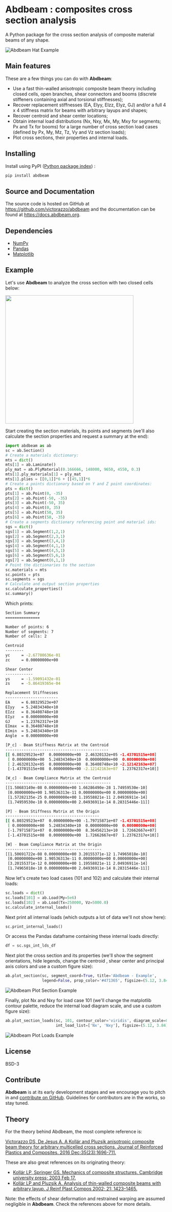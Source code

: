 # Abdbeam : composites cross section analysis
A Python package for the cross section analysis of composite material beams of any shape. 

![Abdbeam Hat Example](https://user-images.githubusercontent.com/24232637/51789056-0d42e200-2153-11e9-9fae-cdd82db90422.png)

## Main features

These are a few things you can do with **Abdbeam**:

* Use a fast thin-walled anisotropic composite beam theory including closed cells, open branches, shear connectors and booms (discrete stiffeners containing axial and torsional stiffnesses);
* Recover replacement stiffnesses (EA, EIyy, EIzz, EIyz, GJ) and/or a full 4 x 4 stiffness matrix for beams with arbitrary layups and shapes;
* Recover centroid and shear center locations;
* Obtain internal load distributions (Nx, Nxy, Mx, My, Mxy for segments; Px and Tx for booms) for a large number of cross section load cases (defined by Px, My, Mz, Tz, Vy and Vz section loads);
* Plot cross sections, their properties and internal loads.

## Installing

Install using PyPI ([Python package index](https://pypi.org/project/abdbeam)) :

```sh
pip install abdbeam
```

## Source and Documentation

The source code is hosted on GitHub at https://github.com/victorazzo/abdbeam and the documentation can be found at https://docs.abdbeam.org.

## Dependencies

- [NumPy](https://www.numpy.org)
- [Pandas](https://pandas.pydata.org)
- [Matplotlib](https://matplotlib.org)

## Example

Let's use **Abdbeam** to analyze the cross section with two closed cells below:

<img src="https://user-images.githubusercontent.com/24232637/50049830-266c6380-00bc-11e9-808d-97896d3f3e16.png" width="400">

Start creating the section materials, its points and segments (we'll also calculate the section properties and request a summary at the end):

```python
import abdbeam as ab
sc = ab.Section()
# Create a materials dictionary:
mts = dict()
mts[1] = ab.Laminate()
ply_mat = ab.PlyMaterial(0.166666, 148000, 9650, 4550, 0.3)
mts[1].ply_materials[1] = ply_mat
mts[1].plies = [[0,1]]*6 + [[45,1]]*6
# Create a points dictionary based on Y and Z point coordinates:
pts = dict()
pts[1] = ab.Point(0, -35)
pts[2] = ab.Point(-50, -35)
pts[3] = ab.Point(-50, 35)
pts[4] = ab.Point(0, 35)
pts[5] = ab.Point(50, 35)
pts[6] = ab.Point(50, -35)
# Create a segments dictionary referencing point and material ids:
sgs = dict()
sgs[1] = ab.Segment(1,2,1)
sgs[2] = ab.Segment(2,3,1)
sgs[3] = ab.Segment(3,4,1)
sgs[4] = ab.Segment(4,1,1)
sgs[5] = ab.Segment(4,5,1)
sgs[6] = ab.Segment(5,6,1)
sgs[7] = ab.Segment(6,1,1)
# Point the dictionaries to the section
sc.materials = mts
sc.points = pts
sc.segments = sgs
# Calculate and output section properties
sc.calculate_properties()
sc.summary()
```

Which prints:

```sh
Section Summary
===============

Number of points: 6
Number of segments: 7
Number of cells: 2

Centroid
--------
yc     = -2.67780636e-01
zc     = 0.00000000e+00

Shear Center
------------
ys     = -1.59091432e-01
zs     = -5.86419365e-04

Replacement Stiffnesses
-----------------------
EA     = 6.80329523e+07
EIyy   = 5.24834340e+10
EIzz   = 8.36408748e+10
EIyz   = 0.00000000e+00
GJ     = 1.23762317e+10
EImax  = 8.36408748e+10
EImin  = 5.24834340e+10
Angle  = 0.00000000e+00

[P_c] - Beam Stiffness Matrix at the Centroid
---------------------------------------------
[[ 6.80329523e+07  0.00000000e+00  2.46320132e+05 -1.43701515e+08]
 [ 0.00000000e+00  5.24834340e+10  0.00000000e+00  0.00000000e+00]
 [ 2.46320132e+05  0.00000000e+00  8.36408748e+10 -2.12142163e+07]
 [-1.43701515e+08  0.00000000e+00 -2.12142163e+07  1.23762317e+10]]

[W_c] - Beam Compliance Matrix at the Centroid
----------------------------------------------
[[1.50683149e-08 0.00000000e+00 1.66286490e-28 1.74959530e-10]
 [0.00000000e+00 1.90536313e-11 0.00000000e+00 0.00000000e+00]
 [1.57282135e-25 0.00000000e+00 1.19558821e-11 2.04936911e-14]
 [1.74959530e-10 0.00000000e+00 2.04936911e-14 8.28315446e-11]]

[P] - Beam Stiffness Matrix at the Origin
-----------------------------------------
[[ 6.80329523e+07  0.00000000e+00 -1.79715871e+07 -1.43701515e+08]
 [ 0.00000000e+00  5.24834340e+10  0.00000000e+00  0.00000000e+00]
 [-1.79715871e+07  0.00000000e+00  8.36456213e+10  1.72662667e+07]
 [-1.43701515e+08  0.00000000e+00  1.72662667e+07  1.23762317e+10]]

[W] - Beam Compliance Matrix at the Origin
------------------------------------------
[[1.50691722e-08 0.00000000e+00 3.20155371e-12 1.74965018e-10]
 [0.00000000e+00 1.90536313e-11 0.00000000e+00 0.00000000e+00]
 [3.20155371e-12 0.00000000e+00 1.19558821e-11 2.04936911e-14]
 [1.74965018e-10 0.00000000e+00 2.04936911e-14 8.28315446e-11]]
```

Now let's create two load cases (101 and 102) and calculate their internal loads:

```python
sc.loads = dict()
sc.loads[101] = ab.Load(My=5e6)
sc.loads[102] = ab.Load(Tx=250000, Vz=5000.0)
sc.calculate_internal_loads()
```

Next print all internal loads (which outputs a lot of data we'll not show here):
```python
sc.print_internal_loads()
```

Or access the Pandas dataframe containing these internal loads directly:
```python
df = sc.sgs_int_lds_df
```

Next plot the cross section and its properties (we'll show the segment orientations, hide legends, change the centroid , shear center and principal axis colors and use a custom figure size):
```python
ab.plot_section(sc, segment_coord=True, title='Abdbeam - Example', 
                legend=False, prop_color='#471365', figsize=(5.12, 3.84))
```
![Abdbeam Plot Section Example](https://user-images.githubusercontent.com/24232637/51790615-babef100-2165-11e9-83c8-72a0d1a6c1f0.png)

Finally, plot Nx and Nxy for load case 101 (we'll change the matplotlib contour palette, reduce the internal load diagram scale, and use a custom figure size):
```python
ab.plot_section_loads(sc, 101, contour_color='viridis', diagram_scale=0.7, 
                      int_load_list=['Nx', 'Nxy'], figsize=(5.12, 3.84))
```
![Abdbeam Plot Loads Example](https://user-images.githubusercontent.com/24232637/51790027-feadf800-215d-11e9-8ba8-d7e444484eb8.png)

## License

BSD-3

## Contribute

**Abdbeam** is at its early development stages and we encourage you to pitch in and [contribute on GitHub](https://github.com/victorazzo/abdbeam). Guidelines for contributors are in the works, so stay tuned.

## Theory

For the theory behind Abdbeam, the most complete reference is:

[Victorazzo DS, De Jesus A. A Kollár and Pluzsik anisotropic composite beam theory for arbitrary multicelled cross sections. Journal of Reinforced Plastics and Composites. 2016 Dec;35(23):1696-711.](https://journals.sagepub.com/doi/abs/10.1177/0731684416665493)

These are also great references on its originating theory:

* [Kollár LP, Springer GS. Mechanics of composite structures. Cambridge university press; 2003 Feb 17.](https://www.amazon.com/Mechanics-Composite-Structures-L%C3%A1szl%C3%B3-Koll%C3%A1r/dp/0521126908/ref=sr_1_1?ie=UTF8&qid=1544936929&sr=8-1&keywords=Mechanics+of+composite+structures)
* [Kollár LP and Pluzsik A. Analysis of thin-walled composite beams with arbitrary layup. J Reinf Plast Compos 2002; 21: 1423–1465.](https://journals.sagepub.com/doi/abs/10.1177/0731684402021016928)


Note: the effects of shear deformation and restrained warping are assumed negligible in **Abdbeam**. Check the references above for more details.


